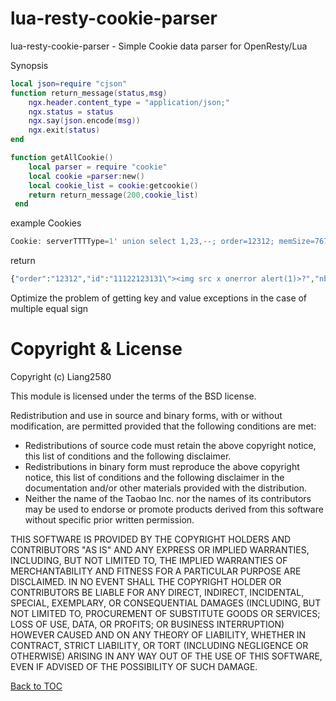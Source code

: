 # lua-resty-cookie-parser
lua-resty-cookie-parser - Simple Cookie data parser for OpenResty/Lua



Synopsis

```lua
local json=require "cjson"
function return_message(status,msg)
	ngx.header.content_type = "application/json;"
	ngx.status = status
	ngx.say(json.encode(msg))
    ngx.exit(status)
end

function getAllCookie()
    local parser = require "cookie"
    local cookie =parser:new()
    local cookie_list = cookie:getcookie()
    return return_message(200,cookie_list)
 end

```

example Cookies
```php
Cookie: serverTTTType=1' union select 1,23,--; order=12312; memSize=7671; test=%7B%22;  nbamea=111;rememberMe=11;ada=qweq;ada=11;id=111;id=22123131"><img src=x onerror=alert(1)>?
```




return 

```php
{"order":"12312","id":"11122123131\"><img src x onerror alert(1)>?","nbamea":"111","serverttttype":"1' union select 1,23,--","ada":"qweq11","memsize":"7671","test":"{\"","rememberme":"11"}
```


Optimize the problem of getting key and value exceptions in the case of multiple equal sign


Copyright & License
===================


Copyright (c) Liang2580

This module is licensed under the terms of the BSD license.

Redistribution and use in source and binary forms, with or without
modification, are permitted provided that the following conditions
are met:

* Redistributions of source code must retain the above copyright notice, this list of conditions and the following disclaimer.
* Redistributions in binary form must reproduce the above copyright notice, this list of conditions and the following disclaimer in the documentation and/or other materials provided with the distribution.
* Neither the name of the Taobao Inc. nor the names of its contributors may be used to endorse or promote products derived from this software without specific prior written permission.

THIS SOFTWARE IS PROVIDED BY THE COPYRIGHT HOLDERS AND CONTRIBUTORS
"AS IS" AND ANY EXPRESS OR IMPLIED WARRANTIES, INCLUDING, BUT NOT
LIMITED TO, THE IMPLIED WARRANTIES OF MERCHANTABILITY AND FITNESS FOR
A PARTICULAR PURPOSE ARE DISCLAIMED. IN NO EVENT SHALL THE COPYRIGHT
HOLDER OR CONTRIBUTORS BE LIABLE FOR ANY DIRECT, INDIRECT, INCIDENTAL,
SPECIAL, EXEMPLARY, OR CONSEQUENTIAL DAMAGES (INCLUDING, BUT NOT LIMITED
TO, PROCUREMENT OF SUBSTITUTE GOODS OR SERVICES; LOSS OF USE, DATA, OR
PROFITS; OR BUSINESS INTERRUPTION) HOWEVER CAUSED AND ON ANY THEORY OF
LIABILITY, WHETHER IN CONTRACT, STRICT LIABILITY, OR TORT (INCLUDING
NEGLIGENCE OR OTHERWISE) ARISING IN ANY WAY OUT OF THE USE OF THIS
SOFTWARE, EVEN IF ADVISED OF THE POSSIBILITY OF SUCH DAMAGE.

[Back to TOC](#table-of-contents)
